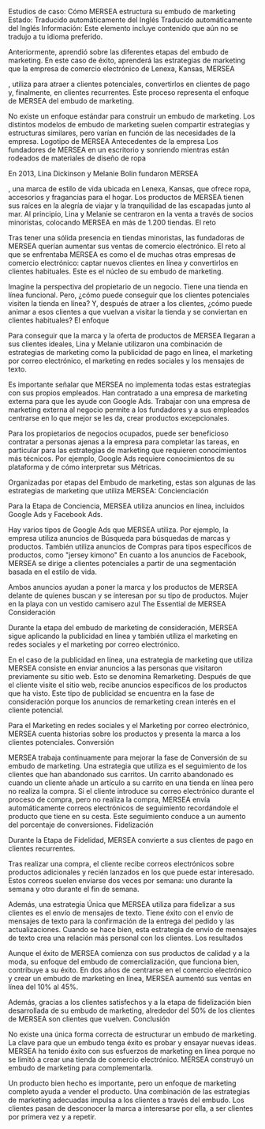 Estudios de caso: Cómo MERSEA estructura su embudo de marketing
Estado: Traducido automáticamente del Inglés
Traducido automáticamente del Inglés
Información:
Este elemento incluye contenido que aún no se tradujo a tu idioma preferido.

Anteriormente, aprendió sobre las diferentes etapas del embudo de marketing. En este caso de éxito, aprenderá las estrategias de marketing que la empresa de comercio electrónico de Lenexa, Kansas, MERSEA

, utiliza para atraer a clientes potenciales, convertirlos en clientes de pago y, finalmente, en clientes recurrentes. Este proceso representa el enfoque de MERSEA del embudo de marketing.

No existe un enfoque estándar para construir un embudo de marketing. Los distintos modelos de embudo de marketing suelen compartir estrategias y estructuras similares, pero varían en función de las necesidades de la empresa.
Logotipo de MERSEA
Antecedentes de la empresa
Los fundadores de MERSEA en un escritorio y sonriendo mientras están rodeados de materiales de diseño de ropa

En 2013, Lina Dickinson y Melanie Bolin fundaron MERSEA

, una marca de estilo de vida ubicada en Lenexa, Kansas, que ofrece ropa, accesorios y fragancias para el hogar. Los productos de MERSEA tienen sus raíces en la alegría de viajar y la tranquilidad de las escapadas junto al mar. Al principio, Lina y Melanie se centraron en la venta a través de socios minoristas, colocando MERSEA en más de 1.200 tiendas.
El reto

Tras tener una sólida presencia en tiendas minoristas, las fundadoras de MERSEA querían aumentar sus ventas de comercio electrónico. El reto al que se enfrentaba MERSEA es como el de muchas otras empresas de comercio electrónico: captar nuevos clientes en línea y convertirlos en clientes habituales. Este es el núcleo de su embudo de marketing.

Imagine la perspectiva del propietario de un negocio. Tiene una tienda en línea funcional. Pero, ¿cómo puede conseguir que los clientes potenciales visiten la tienda en línea? Y, después de atraer a los clientes, ¿cómo puede animar a esos clientes a que vuelvan a visitar la tienda y se conviertan en clientes habituales?
El enfoque

Para conseguir que la marca y la oferta de productos de MERSEA llegaran a sus clientes ideales, Lina y Melanie utilizaron una combinación de estrategias de marketing como la publicidad de pago en línea, el marketing por correo electrónico, el marketing en redes sociales y los mensajes de texto.

Es importante señalar que MERSEA no implementa todas estas estrategias con sus propios empleados. Han contratado a una empresa de marketing externa para que les ayude con Google Ads. Trabajar con una empresa de marketing externa al negocio permite a los fundadores y a sus empleados centrarse en lo que mejor se les da, crear productos excepcionales.

Para los propietarios de negocios ocupados, puede ser beneficioso contratar a personas ajenas a la empresa para completar las tareas, en particular para las estrategias de marketing que requieren conocimientos más técnicos. Por ejemplo, Google Ads requiere conocimientos de su plataforma y de cómo interpretar sus Métricas.

Organizadas por etapas del Embudo de marketing, estas son algunas de las estrategias de marketing que utiliza MERSEA:
Concienciación

Para la Etapa de Conciencia, MERSEA utiliza anuncios en línea, incluidos Google Ads y Facebook Ads.

Hay varios tipos de Google Ads que MERSEA utiliza. Por ejemplo, la empresa utiliza anuncios de Búsqueda para búsquedas de marcas y productos. También utiliza anuncios de Compras para tipos específicos de productos, como "jersey kimono" En cuanto a los anuncios de Facebook, MERSEA se dirige a clientes potenciales a partir de una segmentación basada en el estilo de vida.

Ambos anuncios ayudan a poner la marca y los productos de MERSEA delante de quienes buscan y se interesan por su tipo de productos.
Mujer en la playa con un vestido camisero azul The Essential de MERSEA
Consideración

Durante la etapa del embudo de marketing de consideración, MERSEA sigue aplicando la publicidad en línea y también utiliza el marketing en redes sociales y el marketing por correo electrónico.

En el caso de la publicidad en línea, una estrategia de marketing que utiliza MERSEA consiste en enviar anuncios a las personas que visitaron previamente su sitio web. Esto se denomina Remarketing. Después de que el cliente visite el sitio web, recibe anuncios específicos de los productos que ha visto. Este tipo de publicidad se encuentra en la fase de consideración porque los anuncios de remarketing crean interés en el cliente potencial.

Para el Marketing en redes sociales y el Marketing por correo electrónico, MERSEA cuenta historias sobre los productos y presenta la marca a los clientes potenciales.
Conversión

MERSEA trabaja continuamente para mejorar la fase de Conversión de su embudo de marketing. Una estrategia que utiliza es el seguimiento de los clientes que han abandonado sus carritos. Un carrito abandonado es cuando un cliente añade un artículo a su carrito en una tienda en línea pero no realiza la compra. Si el cliente introduce su correo electrónico durante el proceso de compra, pero no realiza la compra, MERSEA envía automáticamente correos electrónicos de seguimiento recordándole el producto que tiene en su cesta. Este seguimiento conduce a un aumento del porcentaje de conversiones.
Fidelización

Durante la Etapa de Fidelidad, MERSEA convierte a sus clientes de pago en clientes recurrentes.

Tras realizar una compra, el cliente recibe correos electrónicos sobre productos adicionales y recién lanzados en los que puede estar interesado. Estos correos suelen enviarse dos veces por semana: uno durante la semana y otro durante el fin de semana.

Además, una estrategia Única que MERSEA utiliza para fidelizar a sus clientes es el envío de mensajes de texto. Tiene éxito con el envío de mensajes de texto para la confirmación de la entrega del pedido y las actualizaciones. Cuando se hace bien, esta estrategia de envío de mensajes de texto crea una relación más personal con los clientes.
Los resultados

Aunque el éxito de MERSEA comienza con sus productos de calidad y a la moda, su enfoque del embudo de comercialización, que funciona bien, contribuye a su éxito. En dos años de centrarse en el comercio electrónico y crear un embudo de marketing en línea, MERSEA aumentó sus ventas en línea del 10% al 45%.

Además, gracias a los clientes satisfechos y a la etapa de fidelización bien desarrollada de su embudo de marketing, alrededor del 50% de los clientes de MERSEA son clientes que vuelven.
Conclusión

No existe una única forma correcta de estructurar un embudo de marketing. La clave para que un embudo tenga éxito es probar y ensayar nuevas ideas. MERSEA ha tenido éxito con sus esfuerzos de marketing en línea porque no se limitó a crear una tienda de comercio electrónico. MERSEA construyó un embudo de marketing para complementarla.

Un producto bien hecho es importante, pero un enfoque de marketing completo ayuda a vender el producto. Una combinación de las estrategias de marketing adecuadas impulsa a los clientes a través del embudo. Los clientes pasan de desconocer la marca a interesarse por ella, a ser clientes por primera vez y a repetir.